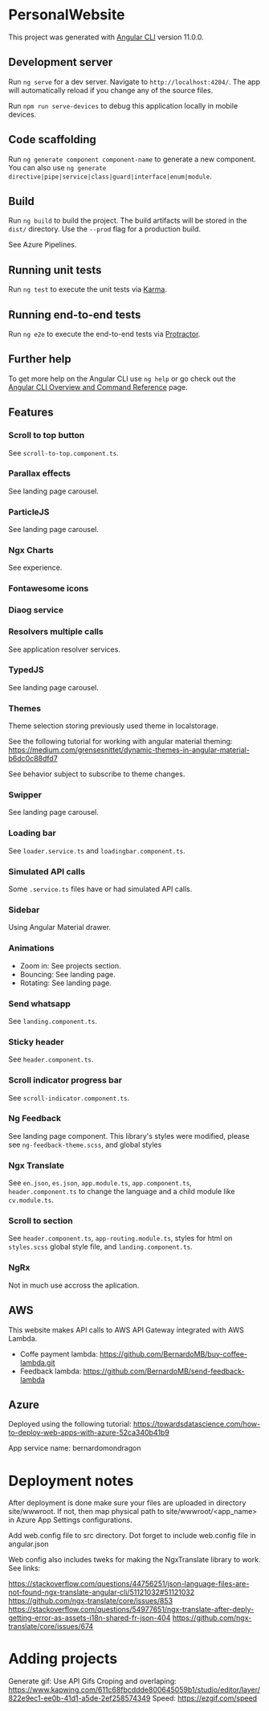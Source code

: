 # PersonalWebsite

This project was generated with [Angular CLI](https://github.com/angular/angular-cli) version 11.0.0.

## Development server

Run `ng serve` for a dev server. Navigate to `http://localhost:4204/`. The app will automatically reload if you change any of the source files.

Run `npm run serve-devices` to debug this application locally in mobile devices.

## Code scaffolding

Run `ng generate component component-name` to generate a new component. You can also use `ng generate directive|pipe|service|class|guard|interface|enum|module`.

## Build 

Run `ng build` to build the project. The build artifacts will be stored in the `dist/` directory. Use the `--prod` flag for a production build.

See Azure Pipelines.

## Running unit tests

Run `ng test` to execute the unit tests via [Karma](https://karma-runner.github.io).

## Running end-to-end tests

Run `ng e2e` to execute the end-to-end tests via [Protractor](http://www.protractortest.org/).

## Further help

To get more help on the Angular CLI use `ng help` or go check out the [Angular CLI Overview and Command Reference](https://angular.io/cli) page.

## Features

### Scroll to top button

See `scroll-to-top.component.ts`.

### Parallax effects

See landing page carousel.

### ParticleJS

See landing page carousel.

### Ngx Charts

See experience.

### Fontawesome icons

### Diaog service

### Resolvers multiple calls

See application resolver services.

### TypedJS

See landing page carousel.

### Themes

Theme selection storing previously used theme in localstorage.

See the following tutorial for working with angular material theming:
https://medium.com/grensesnittet/dynamic-themes-in-angular-material-b6dc0c88dfd7

See behavior subject to subscribe to theme changes.

### Swipper

See landing page carousel.

### Loading bar

See `loader.service.ts` and `loadingbar.component.ts`.

### Simulated API calls

Some `.service.ts` files have or had simulated API calls.

### Sidebar

Using Angular Material drawer.

### Animations

* Zoom in: See projects section.
* Bouncing: See landing page.
* Rotating: See landing page.

### Send whatsapp

See `landing.component.ts`.

### Sticky header

See `header.component.ts`.

### Scroll indicator progress bar

See `scroll-indicator.component.ts`.

### Ng Feedback

See landing page component. This library's styles were modified, please see `ng-feedback-theme.scss`, and global styles

### Ngx Translate

See `en.json`, `es.json`, `app.module.ts`, `app.component.ts`, `header.component.ts` to change the language and a child module like `cv.module.ts`.

### Scroll to section

See `header.component.ts`, `app-routing.module.ts`, styles for html on `styles.scss` global style file, and `landing.component.ts`.

### NgRx

Not in much use accross the aplication.

## AWS

This website makes API calls to AWS API Gateway integrated with AWS Lambda.
* Coffe payment lambda: https://github.com/BernardoMB/buy-coffee-lambda.git
* Feedback lambda: https://github.com/BernardoMB/send-feedback-lambda

## Azure

Deployed using the following tutorial: https://towardsdatascience.com/how-to-deploy-web-apps-with-azure-52ca340b41b9

App service name: bernardomondragon

# Deployment notes

After deployment is done make sure your files are uploaded in directory site/wwwroot. If not, then map physical path to site/wwwroot/<app_name> in Azure App Settings configurations.

Add web.config file to src directory. Dot forget to include web.config file in angular.json

Web config also includes tweks for making the NgxTranslate library to work. See links:

https://stackoverflow.com/questions/44756251/json-language-files-are-not-found-ngx-translate-angular-cli/51121032#51121032
https://github.com/ngx-translate/core/issues/853
https://stackoverflow.com/questions/54977651/ngx-translate-after-deply-getting-error-as-assets-i18n-shared-fr-json-404
https://github.com/ngx-translate/core/issues/674

# Adding projects

Generate gif: Use API Gifs
Croping and overlaping: https://www.kapwing.com/611c68fbcddde800645059b1/studio/editor/layer/822e9ec1-ee0b-41d1-a5de-2ef258574349
Speed: https://ezgif.com/speed
